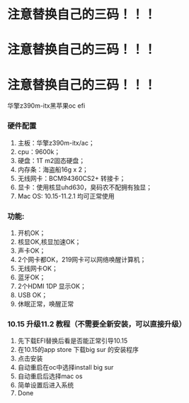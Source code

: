 # 注意替换自己的三码！！！
# 注意替换自己的三码！！！
# 注意替换自己的三码！！！


华擎z390m-itx黑苹果oc efi

### 硬件配置

1. 主板：华擎z390m-itx/ac；
2. cpu：9600k；
3. 硬盘：1T m2固态硬盘；
4. 内存条：海盗船16g x 2；
5. 无线网卡：BCM94360CS2+ 转接卡；
6. 显卡：使用核显uhd630，臭码农不配拥有独显；
7. Mac OS: 10.15-11.2.1 均可正常使用

### 功能:

1. 开机OK；
2. 核显OK,核显加速OK；
3. 声卡OK；
4. 2个网卡都OK，219网卡可以网络唤醒计算机；
5. 无线网卡OK；
6. 蓝牙OK；
7. 2个HDMI 1DP 显示OK；
8. USB OK；
9. 休眠正常，唤醒正常

### 10.15 升级11.2 教程（不需要全新安装，可以直接升级）
1. 先下载EFI替换后看是否能正常引导10.15
2. 在10.15的app store 下载big sur 的安装程序
3. 点击安装
4. 自动重启在oc中选择install big sur
5. 自动重启后选择mac os
6. 简单设置后进入系统
7. Done